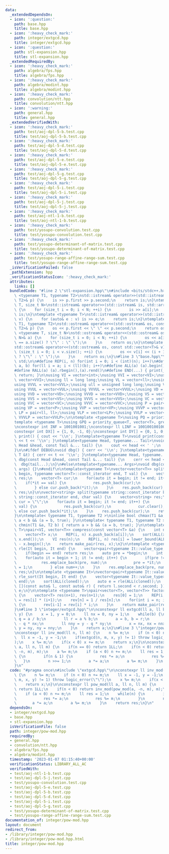 ```yaml
---
data:
  _extendedDependsOn:
  - icon: ':question:'
    path: base.hpp
    title: base.hpp
  - icon: ':heavy_check_mark:'
    path: integer/extgcd.hpp
    title: integer/extgcd.hpp
  - icon: ':question:'
    path: stl-expansion.hpp
    title: stl-expansion.hpp
  _extendedRequiredBy:
  - icon: ':heavy_check_mark:'
    path: algebra/fps.hpp
    title: algebra/fps.hpp
  - icon: ':heavy_check_mark:'
    path: algebra/modint.hpp
    title: algebra/modint.hpp
  - icon: ':heavy_check_mark:'
    path: convolution/ntt.hpp
    title: convolution/ntt.hpp
  - icon: ':warning:'
    path: general.hpp
    title: general.hpp
  _extendedVerifiedWith:
  - icon: ':heavy_check_mark:'
    path: test/aoj-dpl-5-b.test.cpp
    title: test/aoj-dpl-5-b.test.cpp
  - icon: ':heavy_check_mark:'
    path: test/aoj-dpl-5-d.test.cpp
    title: test/aoj-dpl-5-d.test.cpp
  - icon: ':heavy_check_mark:'
    path: test/aoj-dpl-5-e.test.cpp
    title: test/aoj-dpl-5-e.test.cpp
  - icon: ':heavy_check_mark:'
    path: test/aoj-dpl-5-g.test.cpp
    title: test/aoj-dpl-5-g.test.cpp
  - icon: ':heavy_check_mark:'
    path: test/aoj-dpl-5-i.test.cpp
    title: test/aoj-dpl-5-i.test.cpp
  - icon: ':heavy_check_mark:'
    path: test/aoj-dpl-5-j.test.cpp
    title: test/aoj-dpl-5-j.test.cpp
  - icon: ':heavy_check_mark:'
    path: test/aoj-ntl-1-b.test.cpp
    title: test/aoj-ntl-1-b.test.cpp
  - icon: ':heavy_check_mark:'
    path: test/yosupo-convolution.test.cpp
    title: test/yosupo-convolution.test.cpp
  - icon: ':heavy_check_mark:'
    path: test/yosupo-determinant-of-matrix.test.cpp
    title: test/yosupo-determinant-of-matrix.test.cpp
  - icon: ':heavy_check_mark:'
    path: test/yosupo-range-affine-range-sum.test.cpp
    title: test/yosupo-range-affine-range-sum.test.cpp
  _isVerificationFailed: false
  _pathExtension: hpp
  _verificationStatusIcon: ':heavy_check_mark:'
  attributes:
    links: []
  bundledCode: "#line 2 \"stl-expansion.hpp\"\n#include <bits/stdc++.h>\n\ntemplate\
    \ <typename T1, typename T2>\nstd::istream& operator>>(std::istream& is, std::pair<T1,\
    \ T2>& p) {\n    is >> p.first >> p.second;\n    return is;\n}\ntemplate <typename\
    \ T, size_t N>\nstd::istream& operator>>(std::istream& is, std::array<T, N>& a)\
    \ {\n    for (size_t i = 0; i < N; ++i) {\n        is >> a[i];\n    }\n    return\
    \ is;\n}\ntemplate <typename T>\nstd::istream& operator>>(std::istream& is, std::vector<T>&\
    \ v) {\n    for (auto& e : v) is >> e;\n    return is;\n}\ntemplate <typename\
    \ T1, typename T2>\nstd::ostream& operator<<(std::ostream& os, const std::pair<T1,\
    \ T2>& p) {\n    os << p.first << \" \" << p.second;\n    return os;\n}\ntemplate\
    \ <typename T, size_t N>\nstd::ostream& operator<<(std::ostream& os, const std::array<T,\
    \ N>& a) {\n    for (size_t i = 0; i < N; ++i) {\n        os << a[i] << (i + 1\
    \ == a.size() ? \"\" : \" \");\n    }\n    return os;\n}\ntemplate <typename T>\n\
    std::ostream& operator<<(std::ostream& os, const std::vector<T>& v) {\n    for\
    \ (size_t i = 0; i < v.size(); ++i) {\n        os << v[i] << (i + 1 == v.size()\
    \ ? \"\" : \" \");\n    }\n    return os;\n}\n#line 3 \"base.hpp\"\nusing namespace\
    \ std;\n\n#define REP(i, n) for(int i = 0; i < (int)(n); i++)\n#define FOR(i,\
    \ a, b) for(ll i = a; i < (ll)(b); i++)\n#define ALL(a) (a).begin(),(a).end()\n\
    #define RALL(a) (a).rbegin(),(a).rend()\n#define END(...) { print(__VA_ARGS__);\
    \ return; }\n\nusing VI = vector<int>;\nusing VVI = vector<VI>;\nusing VVVI =\
    \ vector<VVI>;\nusing ll = long long;\nusing VL = vector<ll>;\nusing VVL = vector<VL>;\n\
    using VVVL = vector<VVL>;\nusing ull = unsigned long long;\nusing VUL = vector<ull>;\n\
    using VVUL = vector<VUL>;\nusing VVVUL = vector<VVUL>;\nusing VD = vector<double>;\n\
    using VVD = vector<VD>;\nusing VVVD = vector<VVD>;\nusing VS = vector<string>;\n\
    using VVS = vector<VS>;\nusing VVVS = vector<VVS>;\nusing VC = vector<char>;\n\
    using VVC = vector<VC>;\nusing VVVC = vector<VVC>;\nusing P = pair<int, int>;\n\
    using VP = vector<P>;\nusing VVP = vector<VP>;\nusing VVVP = vector<VVP>;\nusing\
    \ LP = pair<ll, ll>;\nusing VLP = vector<LP>;\nusing VVLP = vector<VLP>;\nusing\
    \ VVVLP = vector<VVLP>;\n\ntemplate <typename T>\nusing PQ = priority_queue<T>;\n\
    template <typename T>\nusing GPQ = priority_queue<T, vector<T>, greater<T>>;\n\
    \nconstexpr int INF = 1001001001;\nconstexpr ll LINF = 1001001001001001001ll;\n\
    constexpr int DX[] = {1, 0, -1, 0};\nconstexpr int DY[] = {0, 1, 0, -1};\n\nvoid\
    \ print() { cout << '\\n'; }\ntemplate<typename T>\nvoid print(const T &t) { cout\
    \ << t << '\\n'; }\ntemplate<typename Head, typename... Tail>\nvoid print(const\
    \ Head &head, const Tail &... tail) {\n    cout << head << ' ';\n    print(tail...);\n\
    }\n\n#ifdef DEBUG\nvoid dbg() { cerr << '\\n'; }\ntemplate<typename T>\nvoid dbg(const\
    \ T &t) { cerr << t << '\\n'; }\ntemplate<typename Head, typename... Tail>\nvoid\
    \ dbg(const Head &head, const Tail &... tail) {\n    cerr << head << ' ';\n  \
    \  dbg(tail...);\n}\n#else\ntemplate<typename... Args>\nvoid dbg(const Args &...\
    \ args) {}\n#endif\n\ntemplate<typename T>\nvector<vector<T>> split(typename vector<T>::const_iterator\
    \ begin, typename vector<T>::const_iterator end, T val) {\n    vector<vector<T>>\
    \ res;\n    vector<T> cur;\n    for(auto it = begin; it != end; it++) {\n    \
    \    if(*it == val) {\n            res.push_back(cur);\n            cur.clear();\n\
    \        } else cur.push_back(*it);\n    }\n    res.push_back(cur);\n    return\
    \ res;\n}\n\nvector<string> split(typename string::const_iterator begin, typename\
    \ string::const_iterator end, char val) {\n    vector<string> res;\n    string\
    \ cur = \"\";\n    for(auto it = begin; it != end; it++) {\n        if(*it ==\
    \ val) {\n            res.push_back(cur);\n            cur.clear();\n        }\
    \ else cur.push_back(*it);\n    }\n    res.push_back(cur);\n    return res;\n\
    }\n\ntemplate< typename T1, typename T2 >\ninline bool chmax(T1 &a, T2 b) { return\
    \ a < b && (a = b, true); }\n\ntemplate< typename T1, typename T2 >\ninline bool\
    \ chmin(T1 &a, T2 b) { return a > b && (a = b, true); }\n\ntemplate <typename\
    \ T>\npair<VI, vector<T>> compress(const vector<T> &a) {\n    int n = a.size();\n\
    \    vector<T> x;\n    REP(i, n) x.push_back(a[i]);\n    sort(ALL(x)); x.erase(unique(ALL(x)),\
    \ x.end());\n    VI res(n);\n    REP(i, n) res[i] = lower_bound(ALL(x), a[i])\
    \ - x.begin();\n    return make_pair(res, x);\n}\n\ntemplate <typename It>\nauto\
    \ rle(It begin, It end) {\n    vector<pair<typename It::value_type, int>> res;\n\
    \    if(begin == end) return res;\n    auto pre = *begin;\n    int num = 1;\n\
    \    for(auto it = begin + 1; it != end; it++) {\n        if(pre != *it) {\n \
    \           res.emplace_back(pre, num);\n            pre = *it;\n            num\
    \ = 1;\n        } else num++;\n    }\n    res.emplace_back(pre, num);\n    return\
    \ res;\n}\n\ntemplate <typename It>\nvector<pair<typename It::value_type, int>>\
    \ rle_sort(It begin, It end) {\n    vector<typename It::value_type> cloned(begin,\
    \ end);\n    sort(ALL(cloned));\n    auto e = rle(ALL(cloned));\n    sort(ALL(e),\
    \ [](const auto& l, const auto& r) { return l.second < r.second; });\n    return\
    \ e;\n}\n\ntemplate <typename T>\npair<vector<T>, vector<T>> factorial(int n)\
    \ {\n    vector<T> res(n+1), rev(n+1);\n    res[0] = 1;\n    REP(i, n) res[i+1]\
    \ = res[i] * (i+1);\n    rev[n] = 1 / res[n];\n    for(int i = n; i > 0; i--)\
    \ {\n        rev[i-1] = rev[i] * i;\n    }\n    return make_pair(res, rev);\n\
    }\n#line 3 \"integer/extgcd.hpp\"\n\nconstexpr ll extgcd(ll a, ll b, ll& x, ll&\
    \ y) {\n    x = 1, y = 0;\n    ll nx = 0, ny = 1;\n    while(b) {\n        ll\
    \ q = a / b;\n        ll r = a % b;\n        a = b, b = r;\n        ll nnx = x\
    \ - q * nx;\n        ll nny = y - q * ny;\n        x = nx, nx = nnx;\n       \
    \ y = ny, ny = nny;\n    }\n    return a;\n}\n#line 3 \"integer/pow-mod.hpp\"\n\
    \nconstexpr ll inv_mod(ll n, ll m) {\n    n %= m;\n    if (n < 0) n += m;\n  \
    \  ll x = -1, y = -1;\n    if(extgcd(n, m, x, y) != 1) throw logic_error(\"\"\
    );\n    x %= m;\n    if(x < 0) x += m;\n    return x;\n}\n\nconstexpr ll pow_mod(ll\
    \ a, ll n, ll m) {\n    if(n == 0) return 1LL;\n    if(n < 0) return inv_mod(pow_mod(a,\
    \ -n, m), m);\n    a %= m;\n    if (a < 0) n += m;\n    ll res = 1;\n    while(n)\
    \ {\n        if(n & 1) {\n            res *= a;\n            res %= m;\n     \
    \   }\n        n >>= 1;\n        a *= a;\n        a %= m;\n    }\n    return res;\n\
    }\n"
  code: "#pragma once\n#include \"extgcd.hpp\"\n\nconstexpr ll inv_mod(ll n, ll m)\
    \ {\n    n %= m;\n    if (n < 0) n += m;\n    ll x = -1, y = -1;\n    if(extgcd(n,\
    \ m, x, y) != 1) throw logic_error(\"\");\n    x %= m;\n    if(x < 0) x += m;\n\
    \    return x;\n}\n\nconstexpr ll pow_mod(ll a, ll n, ll m) {\n    if(n == 0)\
    \ return 1LL;\n    if(n < 0) return inv_mod(pow_mod(a, -n, m), m);\n    a %= m;\n\
    \    if (a < 0) n += m;\n    ll res = 1;\n    while(n) {\n        if(n & 1) {\n\
    \            res *= a;\n            res %= m;\n        }\n        n >>= 1;\n \
    \       a *= a;\n        a %= m;\n    }\n    return res;\n}\n"
  dependsOn:
  - integer/extgcd.hpp
  - base.hpp
  - stl-expansion.hpp
  isVerificationFile: false
  path: integer/pow-mod.hpp
  requiredBy:
  - general.hpp
  - convolution/ntt.hpp
  - algebra/fps.hpp
  - algebra/modint.hpp
  timestamp: '2023-01-07 01:15:40+00:00'
  verificationStatus: LIBRARY_ALL_AC
  verifiedWith:
  - test/aoj-ntl-1-b.test.cpp
  - test/aoj-dpl-5-j.test.cpp
  - test/yosupo-convolution.test.cpp
  - test/aoj-dpl-5-e.test.cpp
  - test/aoj-dpl-5-b.test.cpp
  - test/aoj-dpl-5-d.test.cpp
  - test/aoj-dpl-5-i.test.cpp
  - test/aoj-dpl-5-g.test.cpp
  - test/yosupo-determinant-of-matrix.test.cpp
  - test/yosupo-range-affine-range-sum.test.cpp
documentation_of: integer/pow-mod.hpp
layout: document
redirect_from:
- /library/integer/pow-mod.hpp
- /library/integer/pow-mod.hpp.html
title: integer/pow-mod.hpp
---
```


